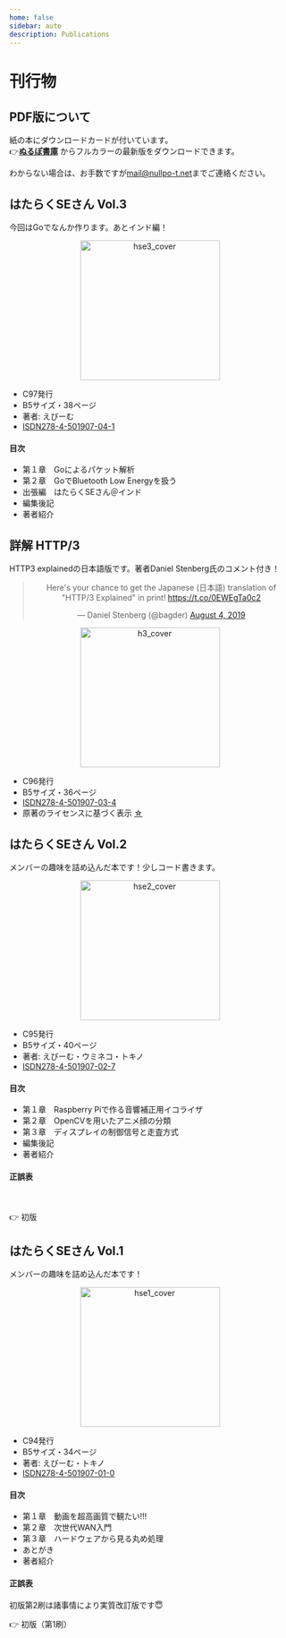 ```yaml
---
home: false
sidebar: auto
description: Publications
---
```


# 刊行物

## PDF版について

紙の本にダウンロードカードが付いています。  
👉[**ぬるぽ書庫**](http://dl.nullpo-t.net)
からフルカラーの最新版をダウンロードできます。

わからない場合は、お手数ですが[mail@nullpo-t.net](mailto:mail@nullpo-t.net)までご連絡ください。

## はたらくSEさん Vol.3

今回はGoでなんか作ります。あとインド編！

<center><img src="./hse3-img-min.jpg" alt="hse3_cover" width="250px"/></center>

- C97発行
- B5サイズ・38ページ
- 著者: えびーむ
- [ISDN278-4-501907-04-1](https://isdn.jp/2784501907041)

#### 目次

- 第１章　Goによるパケット解析
- 第２章　GoでBluetooth Low Energyを扱う
- 出張編　はたらくSEさん＠インド
- 編集後記
- 著者紹介

## 詳解 HTTP/3

HTTP3 explainedの日本語版です。著者Daniel Stenberg氏のコメント付き！

<center>
<blockquote class="twitter-tweet"><p lang="en" dir="ltr">Here&#39;s your chance to get the Japanese (日本語) translation of &quot;HTTP/3 Explained&quot; in print! <a href="https://t.co/0EWEgTa0c2">https://t.co/0EWEgTa0c2</a></p>&mdash; Daniel Stenberg (@bagder) <a href="https://twitter.com/bagder/status/1158131739795083264?ref_src=twsrc%5Etfw">August 4, 2019</a></blockquote> <script2 async src="https://platform.twitter.com/widgets.js" charset="utf-8"></script2> 
</center>

<center><img src="./h3-img-min.jpg" alt="h3_cover" width="250px"/></center>

- C96発行
- B5サイズ・36ページ
- [ISDN278-4-501907-03-4](https://isdn.jp/2784501907034)
- 原著のライセンスに基づく表示 [☆](https://github.com/nullpo-t/h3diff)

## はたらくSEさん Vol.2

メンバーの趣味を詰め込んだ本です！少しコード書きます。

<center><img src="./hse2-img-min.png" alt="hse2_cover" width="250px"/></center>

- C95発行
- B5サイズ・40ページ
- 著者: えびーむ・ウミネコ・トキノ
- [ISDN278-4-501907-02-7](https://isdn.jp/2784501907027)

#### 目次

- 第１章　Raspberry Piで作る音響補正用イコライザ
- 第２章　OpenCVを用いたアニメ顔の分類
- 第３章　ディスプレイの制御信号と走査方式
- 編集後記
- 著者紹介

#### 正誤表

　<!-- ←見た目を調整するための全角スペース-->

<!--👉 第2版-->

<!--
| 位置               | 誤                                                           | 正                                                       | 説明 |
| ------------------ | ------------------------------------------------------------ | -------------------------------------------------------- | ---- |
| p.18 注釈*22       | https://www.ludd.ltu.se/ torger/brutefir.html                | https://www.ludd.ltu.se/~torger/brutefir.html            | 誤植 |
| p.27 箇条書き2行目 | ・どのカテゴリにも属しな　　　顔画像（分類対象でないキャラ） | ・どのカテゴリにも属しない顔画像（分類対象でないキャラ） | 誤植 |
-->

<div onclick="obj=document.getElementById('hse2-1_1-eratta').style; obj.display=(obj.display=='none')?'block':'none';">
<a style="cursor:pointer;">👉 初版</a>
</div>
<div id="hse2-1_1-eratta" style="display:none;clear:both;">
<table>
  <tr>
    <th>位置</th>
    <th>誤</th>
    <th>正</th>
    <th>説明</th>
  </tr>
  <tr>
    <td>p.18 注釈*22</td>
    <td>https://www.ludd.ltu.se/ torger/brutefir.html</td>
    <td>https://www.ludd.ltu.se/~torger/brutefir.html</td>
    <td>誤植</td>
  </tr>
  <tr>
    <td>p.27 箇条書き2行目</td>
    <td>・どのカテゴリにも属しな　　　顔画像（分類対象でないキャラ）</td>
    <td>・どのカテゴリにも属しない顔画像（分類対象でないキャラ）</td>
    <td>誤植</td>
  </tr>
</table>
</div>


## はたらくSEさん Vol.1

メンバーの趣味を詰め込んだ本です！

<center><img src="./hse1-img-min.png" alt="hse1_cover" width="250px"/></center>

- C94発行
- B5サイズ・34ページ
- 著者: えびーむ・トキノ
- [ISDN278-4-501907-01-0](https://isdn.jp/2784501907010)

#### 目次

- 第１章　動画を超高画質で観たい!!!
- 第２章　次世代WAN入門
- 第３章　ハードウェアから見る丸め処理
- あとがき
- 著者紹介

#### 正誤表

初版第2刷は諸事情により実質改訂版です😇

<!--👉 初版（第2刷）-->

<!--
| 位置                   | 誤                                                                                                                                     | 正                                                                                     | 説明 |
| ---------------------- | -------------------------------------------------------------------------------------------------------------------------------------- | -------------------------------------------------------------------------------------- | ---- |
| p.1 下から2行目        | （嫁を）を                                                                                                                             | （嫁）を                                                                               | 誤植 |
| p.4 下から1行目        | より大容量なります。                                                                                                                   | より大容量になります。                                                                 | 誤植 |
| p.5 コマンド 2行目     | --crf 22 ./output.mp4                                                                                                                  | -crf 22 ./output.mp4                                                                   | 誤植 |
| p.10 12行目            | 多くの地域ではコストに見合いません。日本やシンガポールなどインターネット回線が発達している地域では、性能が逆転することもよくあります。 | 日本やシンガポールなどインターネット回線が発達している地域では、コストに見合いません。 | 誤植 |
| p.17 注釈*16           | 出典: Viptela - Cisco                                                                                                                  | 出典: Viptelaのアーキテクチャ - Cisco                                                  | 誤植 |
| p.17 注釈*17           | e.g. vEdgeが1台増えると                                                                                                                | vEdgeが1台増えると                                                                     | 誤植 |
| p.20 小々節名          | SIer                                                                                                                                   | システムインテグレータ（SIer）                                                         | 補足 |
| p.22 3行目             | 演算可能な高速回路                                                                                                                     | 演算できる高速な回路                                                                   | 補足 |
| p.23 4行目             | 以下の章                                                                                                                               | 次の節                                                                                 | 誤植 |
| 裏表紙 バーコード2行目 | 1923055005006                                                                                                                          | 2923055005005                                                                          | 誤植 |
-->

<div onclick="obj=document.getElementById('hse1-1_1-eratta').style; obj.display=(obj.display=='none')?'block':'none';">
<a style="cursor:pointer;">👉 初版（第1刷）</a>
</div>
<div id="hse1-1_1-eratta" style="display:none;clear:both;">
<table>
  <tr>
    <th>位置</th>
    <th>誤</th>
    <th>正</th>
    <th>説明</th>
  </tr>
  <tr>
    <td>p.1 下から2行目</td>
    <td>（嫁を）を</td>
    <td>（嫁）を</td>
    <td>誤植</td>
  </tr>
  <tr>
    <td>p.4 下から1行目</td>
    <td>より大容量なります。</td>
    <td>より大容量になります。</td>
    <td>誤植</td>
  </tr>
  <tr>
    <td>p.5 コマンド 2行目</td>
    <td>--crf 22 ./output.mp4</td>
    <td>-crf 22 ./output.mp4</td>
    <td>誤植</td>
  </tr>
  <tr>
    <td>p.10 12行目</td>
    <td>多くの地域ではコストに見合いません。日本やシンガポールなどインターネット回線が発達している地域では、性能が逆転することもよくあります。</td>
    <td>日本やシンガポールなどインターネット回線が発達している地域では、コストに見合いません。</td>
    <td>誤植</td>
  </tr>
  <tr>
    <td>p.17 注釈*16</td>
    <td>出典: Viptela - Cisco</td>
    <td>出典: Viptelaのアーキテクチャ - Cisco</td>
    <td>誤植</td>
  </tr>
  <tr>
    <td>p.17 注釈*17</td>
    <td>e.g. vEdgeが1台増えると</td>
    <td>vEdgeが1台増えると</td>
    <td>誤植</td>
  </tr>
  <tr>
    <td>p.20 小々節名</td>
    <td>SIer</td>
    <td>システムインテグレータ（SIer）</td>
    <td>補足</td>
  </tr>
  <tr>
    <td>p.22 3行目</td>
    <td>演算可能な高速回路</td>
    <td>演算できる高速な回路</td>
    <td>補足</td>
  </tr>
  <tr>
    <td>p.23 4行目</td>
    <td>以下の章</td>
    <td>次の節</td>
    <td>誤植</td>
  </tr>
  <tr>
    <td>裏表紙 バーコード2行目</td>
    <td>1923055005006</td>
    <td>2923055005005</td>
    <td>誤植</td>
  </tr>
</table>
</div>
